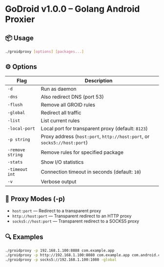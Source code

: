 # GoDroid v1.0.0 – Golang Android Proxier

## 📦 Usage

```bash
./groidproxy [options] [packages...]
```

## ⚙️ Options

| Flag             | Description                                                       |
|------------------|-------------------------------------------------------------------|
| `-d`             | Run as daemon                                                     |
| `-dns`           | Also redirect DNS (port 53)                                       |
| `-flush`         | Remove all GROID rules                                            |
| `-global`        | Redirect all traffic                                              |
| `-list`          | List current rules                                                |
| `-local-port`    | Local port for transparent proxy (default: `8123`)                |
| `-p string`      | Proxy address (`host:port`, `http://host:port`, or `socks5://host:port`)|
| `-remove string` | Remove rules for specified package                                |
| `-stats`         | Show I/O statistics                                               |
| `-timeout int`   | Connection timeout in seconds (default: `10`)                     |
| `-v`             | Verbose output                                                    |

## 🧰 Proxy Modes (-p)

- `host:port` — Redirect to a transparent proxy  
- `http://host:port` — Transparent redirect to an HTTP proxy  
- `socks5://host:port` — Transparent redirect to a SOCKS5 proxy

## 🔍 Examples

```bash
./groidproxy -p 192.168.1.100:8888 com.example.app
./groidproxy -p http://192.168.1.100:8080 com.example.app com.android.chrome
./groidproxy -p socks5://192.168.1.100:1080 -global
```
